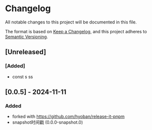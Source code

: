 # Changelog

All notable changes to this project will be documented in this file.

The format is based on [Keep a Changelog](https://keepachangelog.com/en/1.1.0/),
and this project adheres to [Semantic Versioning](https://semver.org/spec/v2.0.0.html).

## [Unreleased]

### [Added]

- const s ss

## [0.0.5] - 2024-11-11

### Added

- forked with https://github.com/hyoban/release-it-pnpm
- snapshot时间戳 (0.0.0-snapshot.0)
